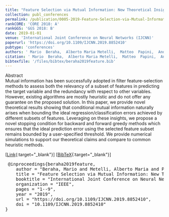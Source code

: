 ```yaml
---
title: "Feature Selection via Mutual Information: New Theoretical Insights"
collection: publ_conferences
permalink: /publication/0005-2019-Feature-Selection-via-Mutual-Information-New-Theoretical-Insights
rankCORE: 'CORE 2018: A'
rankGGS: 'GGS 2018: B'
date: 2019-01-01
venue: 'International Joint Conference on Neural Networks (IJCNN)'
paperurl: 'https://doi.org/10.1109/IJCNN.2019.8852410'
pubtype: 'conferences'
authors: ' Mario  Beraha,  Alberto Maria Metelli,  Matteo  Papini,  Andrea  Tirinzoni, and  Marcello  Restelli'
citation: ' Mario  Beraha,  Alberto Maria Metelli,  Matteo  Papini,  Andrea  Tirinzoni, and  Marcello  Restelli&quot;Feature Selection via Mutual Information: New Theoretical Insights.&quot; International Joint Conference on Neural Networks (IJCNN), 2019'
bibtexfile: '/files/bibtex/beraha2019feature.bib'
---
```

Abstract
 <br> Mutual information has been successfully adopted in filter feature-selection methods to assess both the relevancy of a subset of features in predicting the target variable and the redundancy with respect to other variables. However, existing algorithms are mostly heuristic and do not offer any guarantee on the proposed solution. In this paper, we provide novel theoretical results showing that conditional mutual information naturally arises when bounding the ideal regression/classification errors achieved by different subsets of features. Leveraging on these insights, we propose a novel stopping condition for backward and forward greedy methods which ensures that the ideal prediction error using the selected feature subset remains bounded by a user-specified threshold. We provide numerical simulations to support our theoretical claims and compare to common heuristic methods. <br> 

 [[Link](https://doi.org/10.1109/IJCNN.2019.8852410){:target="_blank"}] [[BibTeX](/files/bibtex/beraha2019feature.bib){:target="_blank"}] 
<pre> @inproceedings{beraha2019feature,
    author = "Beraha, Mario and Metelli, Alberto Maria and Papini, Matteo and Tirinzoni, Andrea and Restelli, Marcello",
    title = "Feature Selection via Mutual Information: New Theoretical Insights",
    booktitle = "International Joint Conference on Neural Networks ({IJCNN})",
    organization = "IEEE",
    pages = "1--9",
    year = "2019",
    url = "https://doi.org/10.1109/IJCNN.2019.8852410",
    doi = "10.1109/IJCNN.2019.8852410"
} </pre>
